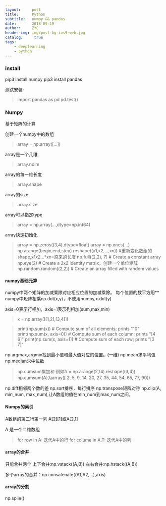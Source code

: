 ```yaml
---
layout:     post
title:      Python
subtitle:   numpy && pandas
date:       2018-09-19
author:     ZYC
header-img: img/post-bg-ios9-web.jpg
catalog: 	 true
tags:
    - deeplearning
    - python
---
```


### install

pip3 install numpy
pip3 install pandas

测试安装:

> import pandas as pd
> pd.test()

### Numpy

基于矩阵的计算

创建一个numpy中的数组
> array = np.array([...])

array是一个几维
> array.ndim

array的每一维长度
> array.shape

array的size
> array.size

array可以指定type
>array = np.array(...,dtype=np.int64)

array快速初始化
> array = np.zeros((3,4),dtype=float)
> array = np.ones(...)
> np.arange(begin,end,step) 
> reshape((x1,x2,...,xn)) #重新变化数组的
> shape,x1*x2*...*xn=原来的长度
> np.full((2,2), 7)  # Create a constant array
> np.eye(2)         # Create a 2x2 identity matrix，创建一个单位矩阵
> np.random.random((2,2))  # Create an array filled with random values

#### numpy基础元算

numpy中两个矩阵的加减乘除对应相应位置的加减乘除。
每个位置的数平方用**
numpy中矩阵相乘np.dot(x,y)，不使用numpy,x.dot(y)


axis=0表示行相加，axis=1表示列相加(sum,max,min)
>x = np.array([[1,2],[3,4]])

>print(np.sum(x))  # Compute sum of all elements; prints "10"
>print(np.sum(x, axis=0))  # Compute sum of each column; prints "[4 6]"
>print(np.sum(x, axis=1))  # Compute sum of each row; prints "[3 7]"

np.argmax,argmin找到最小值和最大值对应的位置。(一维)
np.mean求平均值
np.median求中位数
> np.cumsum累加和
> 例如A = np.arange(2,14).reshape((3,4))
> np.cumsum(A)为array([ 2,  5,  9, 14, 20, 27, 35, 44, 54, 65, 77, 90])

np.diff相邻两个数的差
np.sort排序，每行排序
np.transpose矩阵对称
np.clip(A, min_num, max_num),让A数组的值在min_num到max_num之间。

#### Numpy的索引

A数组的第二行第一列
A[2][1]或A[2,1]

A 是一个二维数组
> for row in A: 迭代A中的行
> for colume in A.T: 迭代A中的列

#### array的合并

只能合并两个
上下合并:np.vstack((A,B))
左右合并:np.hstack((A,B))

多个array的合并：np.consatenate((A1,A2,...),axis)

#### array的分割
np.splie()